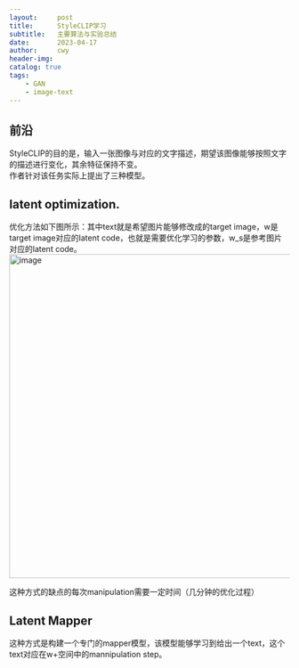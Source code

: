 ```yaml
---
layout:     post
title:      StyleCLIP学习
subtitle:   主要算法与实验总结
date:       2023-04-17
author:     cwy
header-img: 
catalog: true
tags:
    - GAN
    - image-text
---
```

## 前沿
StyleCLIP的目的是，输入一张图像与对应的文字描述，期望该图像能够按照文字的描述进行变化，其余特征保持不变。  
作者针对该任务实际上提出了三种模型。

## latent optimization. 
优化方法如下图所示：其中text就是希望图片能够修改成的target image，w是target image对应的latent code，也就是需要优化学习的参数，w_s是参考图片对应的latent code。  
<img width="582" alt="image" src="https://user-images.githubusercontent.com/110716367/232316469-b3beb434-f16b-4727-8bf2-92becb52863e.png">

这种方式的缺点的每次manipulation需要一定时间（几分钟的优化过程）

## Latent Mapper
这种方式是构建一个专门的mapper模型，该模型能够学习到给出一个text，这个text对应在w+空间中的mannipulation step。


